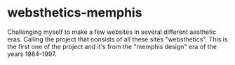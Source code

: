 # websthetics-memphis
Challenging myself to make a few websites in several different aesthetic eras. Calling the project that consists of all these sites "websthetics". This is the first one of the project and it's from the "memphis design" era of the years 1984-1997.
